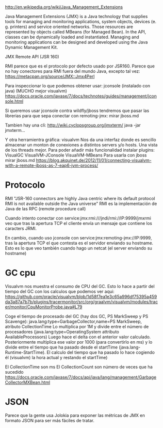 http://en.wikipedia.org/wiki/Java_Management_Extensions

Java Management Extensions (JMX) is a Java technology that supplies tools for managing and monitoring applications, system objects, devices (e. g. printers) and service oriented networks. Those resources are represented by objects called MBeans (for Managed Bean). In the API, classes can be dynamically loaded and instantiated. Managing and monitoring applications can be designed and developed using the Java Dynamic Management Kit.

JMX Remote API (JSR 160)

RMI parece que es el protocolo por defecto usado por JSR160.
Parece que no hay conectores para RMI fuera del mundo Java, excepto tal vez: https://metacpan.org/source/JMX::Jmx4Perl


Para inspeccionar lo que podemos obtener usar: jconsole (instalado con java) (MUCHO mejor visualvm)
https://docs.oracle.com/javase/7/docs/technotes/guides/management/jconsole.html


Si queremos usar jconsole contra wildfly/jboss tendremos que pasar las librerias para que sepa conectar con remoting-jmx: mirar jboss.md


Tambien hay una cli:
http://wiki.cyclopsgroup.org/jmxterm/
java -jar jmxterm...

Y otra herramientra gráfica: visualvm
Nos da una interfaz donde es sencillo almacenar un monton de conexiones a distintos servers y/o hosts.
Una vista de los threads mejor.
Para poder añadir más funcionalidad instalar plugins:
  VisualGC
  VisualVM-JConsole
  VisualVM-MBeans
Para usarla con jboss mirar jboss.md
https://blog.akquinet.de/2012/11/01/connecting-visualvm-with-a-remote-jboss-as-7-eap6-jvm-process/

# Protocolo
RMI
"JSR-160 connectors are highly Java centric where its default protocol RMI is not available outside the Java universe"
RMI es la implementación de Java de las RPC (remote procedure call)

Cuando intento conectar con service:jmx:rmi:///jndi/rmi://IP:9999/jmxrmi veo que tras la apertura TCP el cliente envía un mensaje que contiene los caracters JRMI.

En cambio, cuando uso jconsole con service:jmx:remoting-jmx://IP:9999, tras la apertura TCP el que contesta es el servidor enviando su hostname.
Esto es lo que veo también cuando hago un netcat (el server enviando su hostname)



# GC cpu
Visualvm nos muestra el consumo de CPU del GC.
Esto lo hace a partir del tiempo del GC con los calculos que podemos ver aqui:
https://github.com/oracle/visualvm/blob/1d58f7ea1e3c65a996df75395a459da3a87a7b7b/plugins/tracermonitor/src/org/graalvm/visualvm/modules/tracer/monitor/CpuMonitorProbe.java#L79

Coge el tiempo de procesado del GC (hay dos GC, PS MarkSweep y PS Scavenge): java.lang:type=GarbageCollector,name=PS MarkSweep, atributo CollectionTime
Lo multiplica por 1M y divide entre el número de procesadores (java.lang:type=OperatingSystem attributo AvailableProcessors)
Luego hace el delta con el anterior valor calculado.
Posteriormente multiplica ese valor por 1000 (para convertirlo en ms) y lo divide entre el tiempo que ha pasado desde el startTime (java.lang-Runtime-StartTime). El calculo del tiempo que ha pasado lo hace cogiendo él (visualvm) la hora actual y restando el startTime)


El CollectionTime son ms
El CollectionCount son número de veces que ha sucedido
https://docs.oracle.com/javase/7/docs/api/java/lang/management/GarbageCollectorMXBean.html


# JSON
Parece que la gente usa Jolokia para exponer las métricas de JMX en formato JSON para ser más fáciles de tratar.
